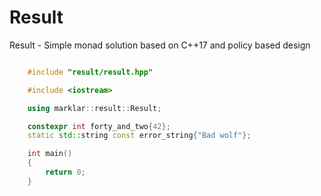 # Result
Result - Simple monad solution based on C++17 and policy based design

```cpp

    #include "result/result.hpp"

    #include <iostream>

    using marklar::result::Result;

    constexpr int forty_and_two{42};
    static std::string const error_string{"Bad wolf"};

    int main()
    {
        return 0;
    }

```
